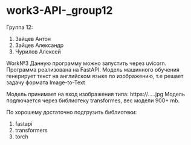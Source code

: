 # work3-API-_group12
Группа 12:
1) Зайцев Антон
2) Зайцев Александр
3) Чурилов Алексей  

Work№3
Данную программу можно запустить через uvicorn.
Программа реализована на FastAPI.
Модель машинного обучения генерирует текст на английском языке по изображению, т.е решает задачу формата Image-to-Text 

Модель принимает на вход изображения типа: https://.....jpg
Модель подлючается через библиотеку transformes, вес модели 900+ mb. 

По хорошему достаточно подгрузить библиотеки:
1) fastapi
2) transformers
3) torch
